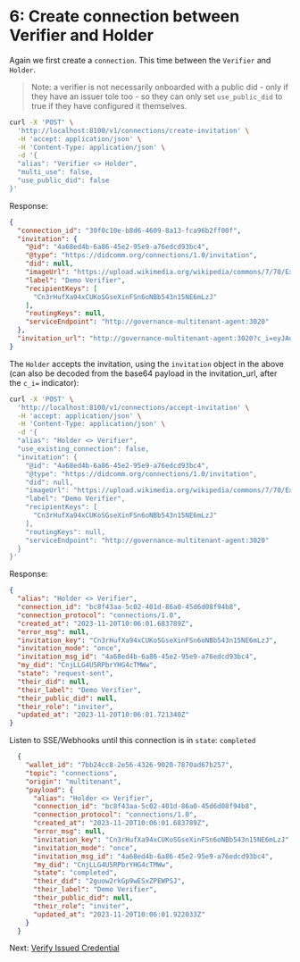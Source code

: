 # 6: Create connection between Verifier and Holder

Again we first create a `connection`. This time between the `Verifier` and `Holder`.

>Note: a verifier is not necessarily onboarded with a public did - only if they have an issuer tole too - so they can only set `use_public_did` to true if they have configured it themselves.

```bash
curl -X 'POST' \
  'http://localhost:8100/v1/connections/create-invitation' \
  -H 'accept: application/json' \
  -H 'Content-Type: application/json' \
  -d '{
  "alias": "Verifier <> Holder",
  "multi_use": false,
  "use_public_did": false
}'
```

Response:

```json
{
  "connection_id": "30f0c10e-b8d6-4609-8a13-fca96b2ff00f",
  "invitation": {
    "@id": "4a68ed4b-6a86-45e2-95e9-a76edcd93bc4",
    "@type": "https://didcomm.org/connections/1.0/invitation",
    "did": null,
    "imageUrl": "https://upload.wikimedia.org/wikipedia/commons/7/70/Example.png",
    "label": "Demo Verifier",
    "recipientKeys": [
      "Cn3rHufXa94xCUKoSGseXinFSn6oNBb543n15NE6mLzJ"
    ],
    "routingKeys": null,
    "serviceEndpoint": "http://governance-multitenant-agent:3020"
  },
  "invitation_url": "http://governance-multitenant-agent:3020?c_i=eyJAdHlwZSI6ICJodHRwczovL2RpZGNvbW0ub3JnL2Nvbm5lY3Rpb25zLzEuMC9pbnZpdGF0aW9uIiwgIkBpZCI6ICI0YTY4ZWQ0Yi02YTg2LTQ1ZTItOTVlOS1hNzZlZGNkOTNiYzQiLCAic2VydmljZUVuZHBvaW50IjogImh0dHA6Ly9nb3Zlcm5hbmNlLW11bHRpdGVuYW50LWFnZW50OjMwMjAiLCAiaW1hZ2VVcmwiOiAiaHR0cHM6Ly91cGxvYWQud2lraW1lZGlhLm9yZy93aWtpcGVkaWEvY29tbW9ucy83LzcwL0V4YW1wbGUucG5nIiwgInJlY2lwaWVudEtleXMiOiBbIkNuM3JIdWZYYTk0eENVS29TR3NlWGluRlNuNm9OQmI1NDNuMTVORTZtTHpKIl0sICJsYWJlbCI6ICJEZW1vIFZlcmlmaWVyIn0="
}
```

The `Holder` accepts the invitation, using the `invitation` object in the above (can also be decoded from the base64 payload in the invitation_url, after the `c_i=` indicator):

```bash
curl -X 'POST' \
  'http://localhost:8100/v1/connections/accept-invitation' \
  -H 'accept: application/json' \
  -H 'Content-Type: application/json' \
  -d '{
  "alias": "Holder <> Verifier",
  "use_existing_connection": false,
  "invitation": {
    "@id": "4a68ed4b-6a86-45e2-95e9-a76edcd93bc4",
    "@type": "https://didcomm.org/connections/1.0/invitation",
    "did": null,
    "imageUrl": "https://upload.wikimedia.org/wikipedia/commons/7/70/Example.png",
    "label": "Demo Verifier",
    "recipientKeys": [
      "Cn3rHufXa94xCUKoSGseXinFSn6oNBb543n15NE6mLzJ"
    ],
    "routingKeys": null,
    "serviceEndpoint": "http://governance-multitenant-agent:3020"
  }
}'
```

Response:

```json
{
  "alias": "Holder <> Verifier",
  "connection_id": "bc8f43aa-5c02-401d-86a0-45d6d08f94b8",
  "connection_protocol": "connections/1.0",
  "created_at": "2023-11-20T10:06:01.683789Z",
  "error_msg": null,
  "invitation_key": "Cn3rHufXa94xCUKoSGseXinFSn6oNBb543n15NE6mLzJ",
  "invitation_mode": "once",
  "invitation_msg_id": "4a68ed4b-6a86-45e2-95e9-a76edcd93bc4",
  "my_did": "CnjLLG4U5RPbrYHG4cTMWw",
  "state": "request-sent",
  "their_did": null,
  "their_label": "Demo Verifier",
  "their_public_did": null,
  "their_role": "inviter",
  "updated_at": "2023-11-20T10:06:01.721340Z"
}
```

Listen to SSE/Webhooks until this connection is in `state`: `completed`

```json
  {
    "wallet_id": "7bb24cc8-2e56-4326-9020-7870ad67b257",
    "topic": "connections",
    "origin": "multitenant",
    "payload": {
      "alias": "Holder <> Verifier",
      "connection_id": "bc8f43aa-5c02-401d-86a0-45d6d08f94b8",
      "connection_protocol": "connections/1.0",
      "created_at": "2023-11-20T10:06:01.683789Z",
      "error_msg": null,
      "invitation_key": "Cn3rHufXa94xCUKoSGseXinFSn6oNBb543n15NE6mLzJ",
      "invitation_mode": "once",
      "invitation_msg_id": "4a68ed4b-6a86-45e2-95e9-a76edcd93bc4",
      "my_did": "CnjLLG4U5RPbrYHG4cTMWw",
      "state": "completed",
      "their_did": "2guow2rkGp9wESxZPEWPSJ",
      "their_label": "Demo Verifier",
      "their_public_did": null,
      "their_role": "inviter",
      "updated_at": "2023-11-20T10:06:01.922033Z"
    }
  }
```

Next: [Verify Issued Credential](7.%20Verify%20Credential.md)
